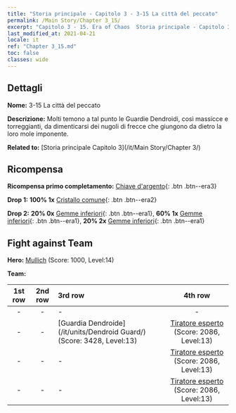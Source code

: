 ```yaml
---
title: "Storia principale - Capitolo 3 - 3-15 La città del peccato"
permalink: /Main Story/Chapter 3_15/
excerpt: "Capitolo 3 - 15. Era of Chaos  Storia principale - Capitolo 3_15. 3-15 La città del peccato"
last_modified_at: 2021-04-21
locale: it
ref: "Chapter 3_15.md"
toc: false
classes: wide
---
```


## Dettagli

 **Nome:** 3-15 La città del peccato

 **Descrizione:** Molti temono a tal punto le Guardie Dendroidi, così massicce e torreggianti, da dimenticarsi dei nugoli di frecce che giungono da dietro la loro mole imponente.

 **Related to:** [Storia principale Capitolo 3](/it/Main Story/Chapter 3/)

## Ricompensa

 **Ricompensa primo completamento:** [Chiave d'argento](/it/Items/con_693/){: .btn .btn--era3}

 **Drop 1:** **100% 1x** [Cristallo comune](/it/Items/mat_11/){: .btn .btn--era2}

 **Drop 2:** **20% 0x** [Gemme inferiori](/it/Items/mat_4/){: .btn .btn--era1}, **60% 1x** [Gemme inferiori](/it/Items/mat_4/){: .btn .btn--era1}, **20% 2x** [Gemme inferiori](/it/Items/mat_4/){: .btn .btn--era1}


## Fight against Team
 **Hero:** [Mullich](/it/heroes/Mullich/) (Score: 1000, Level:14)

 **Team:**


  | 1st row | 2nd row | 3rd row | 4th row |
  |:----:|:----:|:----|:----:|
  | - | - | - | - |
  | - | - | [Guardia Dendroide](/it/units/Dendroid Guard/) (Score: 3428, Level:13)  | [Tiratore esperto](/it/units/Sharpshooter/) (Score: 2086, Level:13)  |
  | - | - | - | [Tiratore esperto](/it/units/Sharpshooter/) (Score: 2086, Level:13)  |
  | - | - | - | [Tiratore esperto](/it/units/Sharpshooter/) (Score: 2086, Level:13)  |


